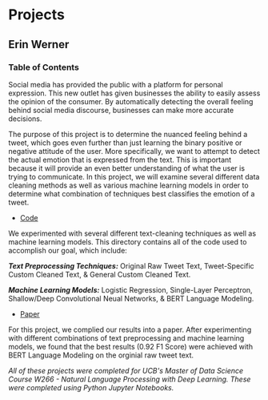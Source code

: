 # Projects

## Erin Werner

### Table of Contents

Social media has provided the public with a platform for personal expression. This new outlet has given businesses the ability to easily assess the opinion of the consumer. By automatically detecting the overall feeling behind social media discourse, businesses can make more accurate decisions. 

The purpose of this project is to determine the nuanced feeling behind a tweet, which goes even further than just learning the binary positive or negative attitude of the user. More specifically, we want to attempt to detect the actual emotion that is expressed from the text. This is important because it will provide an even better understanding of what the user is trying to communicate. In this project, we will examine several different data cleaning methods as well as various machine learning models in order to determine what combination of techniques best classifies the emotion of a tweet.

* [Code](https://github.com/etwernerMIDS/Natural_Language_Processing/tree/main/Projects/Code)

We experimented with several different text-cleaning techniques as well as machine learning models. This directory contains all of the code used to accomplish our goal, which include:

***Text Preprocessing Techniques:*** Original Raw Tweet Text, Tweet-Specific Custom Cleaned Text, & General Custom Cleaned Text.

***Machine Learning Models:*** Logistic Regression, Single-Layer Perceptron, Shallow/Deep Convolutional Neual Networks, & BERT Language Modeling.


* [Paper](https://github.com/etwernerMIDS/Natural_Language_Processing/tree/main/Projects/Paper)

 For this project, we complied our results into a paper. After experimenting with different combinations of text preprocessing and machine learning models, we found that the best results (0.92 F1 Score) were achieved with BERT Language Modeling on the orginial raw tweet text.

*All of these projects were completed for UCB's Master of Data Science Course W266 - Natural Language Processing with Deep Learning. These were completed using Python Jupyter Notebooks.* 


